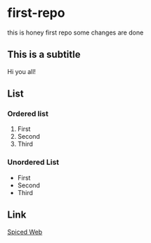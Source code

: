 # first-repo
this is honey first repo
some changes are done

## This is a subtitle
Hi you all!

## List
### Ordered list 
1. First
2. Second
3. Third

### Unordered List
- First
- Second
- Third


## Link 
[Spiced Web](https://www.spiced-academy.com)
